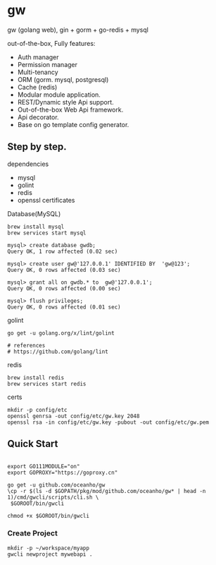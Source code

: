 # gw

gw (golang web), gin + gorm + go-redis + mysql

out-of-the-box, Fully features:

- Auth manager
- Permission manager
- Multi-tenancy
- ORM (gorm. mysql, postgresql)
- Cache (redis)
- Modular module application.
- REST/Dynamic style Api support.
- Out-of-the-box Web Api framework.
- Api decorator.
- Base on go template config generator.

## Step by step.

dependencies

- mysql
- golint
- redis
- openssl certificates

Database(MySQL)

``` shell
brew install mysql
brew services start mysql

mysql> create database gwdb;
Query OK, 1 row affected (0.02 sec)

mysql> create user gw@'127.0.0.1' IDENTIFIED BY  'gw@123';
Query OK, 0 rows affected (0.03 sec)

mysql> grant all on gwdb.* to  gw@'127.0.0.1';
Query OK, 0 rows affected (0.00 sec)

mysql> flush privileges;
Query OK, 0 rows affected (0.01 sec)
```


golint

``` shell
go get -u golang.org/x/lint/golint

# references
# https://github.com/golang/lint
```

redis

``` shell
brew install redis
brew services start redis
```

certs

``` shell
mkdir -p config/etc
openssl genrsa -out config/etc/gw.key 2048
openssl rsa -in config/etc/gw.key -pubout -out config/etc/gw.pem
```

## Quick Start

```shell script

export GO111MODULE="on"
export GOPROXY="https://goproxy.cn"

go get -u github.com/oceanho/gw
\cp -r $(ls -d $GOPATH/pkg/mod/github.com/oceanho/gw* | head -n 1)/cmd/gwcli/scripts/cli.sh \
 $GOROOT/bin/gwcli

chmod +x $GOROOT/bin/gwcli
```

### Create Project

```shell script
mkdir -p ~/workspace/myapp
gwcli newproject mywebapi .
```
